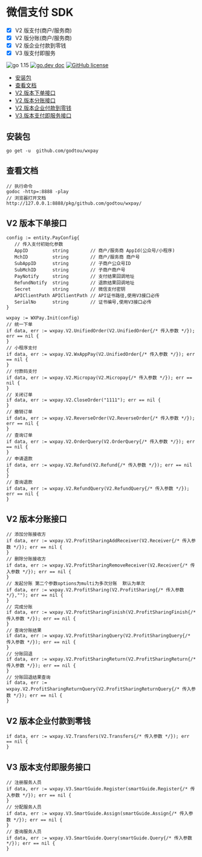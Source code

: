 # 微信支付 SDK

- [x] V2 版支付(商户/服务商)
- [x] V2 版分账(商户/服务商)
- [x] V2 版企业付款到零钱
- [x] V3 版支付即服务

![go 1.15](https://img.shields.io/badge/go-1.15-green)
[![go.dev doc](https://img.shields.io/badge/go.dev-doc-green)](https://pkg.go.dev/github.com/godtou/wxpay)
[![GitHub license](https://img.shields.io/github/license/godtou/wxpay)](https://github.com/godtou/wxpay/blob/master/LICENSE)

- [安装包](#安装包)
- [查看文档](#查看文档)
- [V2 版本下单接口](#V2版本下单接口)
- [V2 版本分账接口](#V2版本分账接口)
- [V2 版本企业付款到零钱](#V2版本企业付款到零钱)
- [V3 版本支付即服务接口](#V3版本支付即服务接口)

## 安装包

```golang
go get -u  github.com/godtou/wxpay
```

## 查看文档

```golang
// 执行命令
godoc -http=:8888 -play
// 浏览器打开文档
http://127.0.0.1:8888/pkg/github.com/godtou/wxpay/
```

## V2 版本下单接口

```golang
config := entity.PayConfig{
   // 传入支付初始化参数
   AppID         string        // 商户/服务商 AppId(公众号/小程序)
   MchID         string        // 商户/服务商 商户号
   SubAppID      string        // 子商户公众号ID
   SubMchID      string        // 子商户商户号
   PayNotify     string        // 支付结果回调地址
   RefundNotify  string        // 退款结果回调地址
   Secret        string        // 微信支付密钥
   APIClientPath APIClientPath // API证书路径,使用V3接口必传
   SerialNo      string        // 证书编号,使用V3接口必传
}

wxpay := WXPay.Init(config)
// 统一下单
if data, err := wxpay.V2.UnifiedOrder(V2.UnifiedOrder{/* 传入参数 */}); err == nil {
}
// 小程序支付
if data, err := wxpay.V2.WxAppPay(V2.UnifiedOrder{/* 传入参数 */}); err == nil {
}
// 付款码支付
if data, err := wxpay.V2.Micropay(V2.Micropay{/* 传入参数 */}); err == nil {
}
// 关闭订单
if data, err := wxpay.V2.CloseOrder("1111"); err == nil {
}
// 撤销订单
if data, err := wxpay.V2.ReverseOrder(V2.ReverseOrder{/* 传入参数 */}); err == nil {
}
// 查询订单
if data, err := wxpay.V2.OrderQuery(V2.OrderQuery{/* 传入参数 */}); err == nil {
}
// 申请退款
if data, err := wxpay.V2.Refund(V2.Refund{/* 传入参数 */}); err == nil {
}
// 查询退款
if data, err := wxpay.V2.RefundQuery(V2.RefundQuery{/* 传入参数 */}); err == nil {
}

```

## V2 版本分账接口

```golang
// 添加分账接收方
if data, err := wxpay.V2.ProfitSharingAddReceiver(V2.Receiver{/* 传入参数 */}); err == nil {
}
// 删除分账接收方
if data, err := wxpay.V2.ProfitSharingRemoveReceiver(V2.Receiver{/* 传入参数 */}); err == nil {
}
// 发起分账 第二个参数options为multi为多次分账  默认为单次
if data, err := wxpay.V2.ProfitSharing(V2.ProfitSharing{/* 传入参数 */},""); err == nil {
}
// 完成分账
if data, err := wxpay.V2.ProfitSharingFinish(V2.ProfitSharingFinish{/* 传入参数 */}); err == nil {
}
// 查询分账结果
if data, err := wxpay.V2.ProfitSharingQuery(V2.ProfitSharingQuery{/* 传入参数 */}); err == nil {
}
// 分账回退
if data, err := wxpay.V2.ProfitSharingReturn(V2.ProfitSharingReturn{/* 传入参数 */}); err == nil {
}
// 分账回退结果查询
if data, err := wxpay.V2.ProfitSharingReturnQuery(V2.ProfitSharingReturnQuery{/* 传入参数 */}); err == nil {
}

```

## V2 版本企业付款到零钱

```golang
if data, err := wxpay.V2.Transfers(V2.Transfers{/* 传入参数 */}); err == nil {
}
```

## V3 版本支付即服务接口

```golang
// 注册服务人员
if data, err := wxpay.V3.SmartGuide.Register(smartGuide.Register{/* 传入参数 */}); err == nil {
}
// 分配服务人员
if data, err := wxpay.V3.SmartGuide.Assign(smartGuide.Assign{/* 传入参数 */}); err == nil {
}
// 查询服务人员
if data, err := wxpay.V3.SmartGuide.Query(smartGuide.Query{/* 传入参数 */}); err == nil {
}
```
